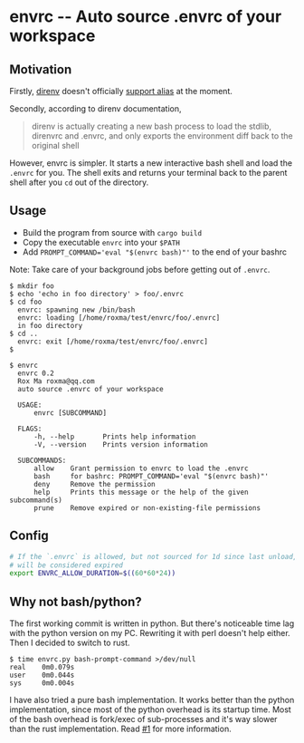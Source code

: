 # envrc -- Auto source .envrc of your workspace

## Motivation

Firstly, [direnv](https://github.com/direnv/direnv) doesn't officially
[support alias](https://github.com/direnv/direnv/issues/73) at the moment.

Secondly, according to direnv documentation, 

> direnv is actually creating a new bash process to load the stdlib, direnvrc
> and .envrc, and only exports the environment diff back to the original shell

However, envrc is simpler. It starts a new interactive bash shell and load the
`.envrc` for you. The shell exits and returns your terminal back to the parent
shell after you `cd` out of the directory.

## Usage

- Build the program from source with `cargo build`
- Copy the executable `envrc` into your `$PATH`
- Add `PROMPT_COMMAND='eval "$(envrc bash)"'` to the end of your bashrc

Note: Take care of your background jobs before getting out of `.envrc`.

```
$ mkdir foo
$ echo 'echo in foo directory' > foo/.envrc
$ cd foo
  envrc: spawning new /bin/bash
  envrc: loading [/home/roxma/test/envrc/foo/.envrc]
  in foo directory
$ cd ..
  envrc: exit [/home/roxma/test/envrc/foo/.envrc]
$
```

```
$ envrc
  envrc 0.2
  Rox Ma roxma@qq.com
  auto source .envrc of your workspace

  USAGE:
      envrc [SUBCOMMAND]

  FLAGS:
      -h, --help       Prints help information
      -V, --version    Prints version information

  SUBCOMMANDS:
      allow    Grant permission to envrc to load the .envrc
      bash     for bashrc: PROMPT_COMMAND='eval "$(envrc bash)"'
      deny     Remove the permission
      help     Prints this message or the help of the given subcommand(s)
      prune    Remove expired or non-existing-file permissions
```

## Config

```bash
# If the `.envrc` is allowed, but not sourced for 1d since last unload, It
# will be considered expired
export ENVRC_ALLOW_DURATION=$((60*60*24))
```

## Why not bash/python?

The first working commit is written in python. But there's noticeable time lag
with the python version on my PC. Rewriting it with perl doesn't help either.
Then I decided to switch to rust.

```
$ time envrc.py bash-prompt-command >/dev/null
real    0m0.079s
user    0m0.044s
sys     0m0.004s
```

I have also tried a pure bash implementation. It works better than the python
implementation, since most of the python overhead is its startup time.  Most
of the bash overhead is fork/exec of sub-processes and it's way slower than
the rust implementation. Read [#1](https://github.com/roxma/envrc-rs/issues/1)
for more information.

